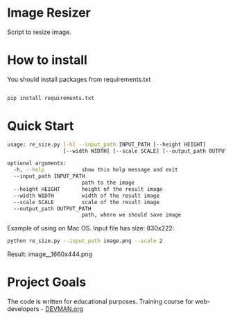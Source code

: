 # Image Resizer

Script to resize image.

# How to install

You should install packages from requirements.txt

```bash

pip install requirements.txt

```

# Quick Start

```bash
usage: re_size.py [-h] --input_path INPUT_PATH [--height HEIGHT]
                  [--width WIDTH] [--scale SCALE] [--output_path OUTPUT_PATH]

optional arguments:
  -h, --help            show this help message and exit
  --input_path INPUT_PATH
                        path to the image
  --height HEIGHT       height of the result image
  --width WIDTH         width of the result image
  --scale SCALE         scale of the result image
  --output_path OUTPUT_PATH
                        path, where we should save image
 ```
 
 Example of using on Mac OS. Input file has size: 830x222:
 ```bash
 python re_size.py --input_path image.png --scale 2
 ```
 Result: image__1660x444.png

# Project Goals

The code is written for educational purposes. Training course for web-developers - [DEVMAN.org](https://devman.org)
